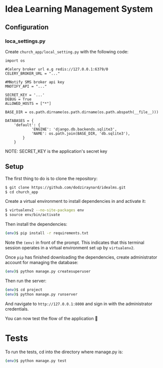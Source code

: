 # Idea Learning Management System

## Configuration

### loca_settings.py

Create `church_app/local_setting.py` with the following code:

```sss
import os

#Celery broker url e.g redis://127.0.0.1:6379/0
CELERY_BROKER_URL = "..."

#MNotify SMS broker api key
MNOTIFY_API = "..."	

SECRET_KEY = '...'
DEBUG = True
ALLOWED_HOSTS = ["*"]

BASE_DIR = os.path.dirname(os.path.dirname(os.path.abspath(__file__)))

DATABASES = {
    'default': {
            'ENGINE': 'django.db.backends.sqlite3',
            'NAME': os.path.join(BASE_DIR, 'db.sqlite3'),
        }
    }
```

NOTE:
SECRET_KEY is the application's secret key

## Setup

The first thing to do is to clone the repository:

```sh
$ git clone https://github.com/dodziraynard/idealms.git
$ cd church_app
```

Create a virtual environment to install dependencies in and activate it:

```sh
$ virtualenv2 --no-site-packages env
$ source env/bin/activate
```

Then install the dependencies:

```sh
(env)$ pip install -r requirements.txt
```

Note the `(env)` in front of the prompt. This indicates that this terminal
session operates in a virtual environment set up by `virtualenv2`.

Once `pip` has finished downloading the dependencies, create administrator account for managing the database:

```sh
(env)$ python manage.py createsuperuser
```

Then run the server:

```sh
(env)$ cd project
(env)$ python manage.py runserver
```

And navigate to `http://127.0.0.1:8000` and sign in with the administrator credentials.

You can now test the flow of the application 🙂

# Tests

To run the tests, cd into the directory where manage.py is:

```sh
(env)$ python manage.py test
```